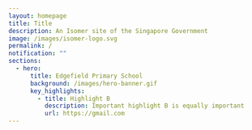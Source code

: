 ```yaml
---
layout: homepage
title: Title
description: An Isomer site of the Singapore Government
image: /images/isomer-logo.svg
permalink: /
notification: ""
sections:
  - hero:
      title: Edgefield Primary School
      background: /images/hero-banner.gif
      key_highlights:
        - title: Highlight B
          description: Important highlight B is equally important
          url: https://gmail.com
---
```

